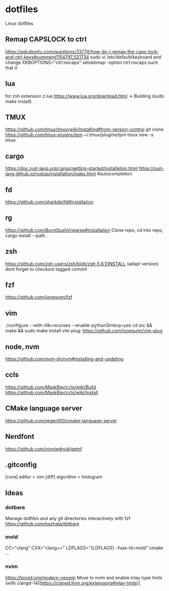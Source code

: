 # dotfiles
Linux dotfiles

## Remap CAPSLOCK to ctrl
https://askubuntu.com/questions/33774/how-do-i-remap-the-caps-lock-and-ctrl-keys#comment1154797_521734
sudo vi /etc/default/keyboard and change XKBOPTIONS="ctrl:nocaps"
setxkbmap -option ctrl:nocaps such that it

## lua
for zsh extension z.lua
https://www.lua.org/download.html -> Building (sudo make install)

## TMUX
https://github.com/tmux/tmux/wiki/Installing#from-version-control
git clone https://github.com/tmux-plugins/tpm ~/.tmux/plugins/tpm
tmux new -s tmux

## cargo
https://doc.rust-lang.org/cargo/getting-started/installation.html
https://rust-lang.github.io/rustup/installation/index.html #autocompletion

## fd
https://github.com/sharkdp/fd#installation

## rg
https://github.com/BurntSushi/ripgrep#installation
Clone repo, cd into repo, cargo install --path .

## zsh
https://github.com/zsh-users/zsh/blob/zsh-5.8.1/INSTALL (adapt version)
dont forget to checkout tagged commit

## fzf
https://github.com/junegunn/fzf

## vim
./configure --with-tlib=ncurses --enable-python3interp=yes
cd src && make && sudo make install
vim plug: https://github.com/junegunn/vim-plug

## node, nvm
https://github.com/nvm-sh/nvm#installing-and-updating

## ccls
https://github.com/MaskRay/ccls/wiki/Build
https://github.com/MaskRay/ccls/wiki/Install

## CMake language server
https://github.com/regen100/cmake-language-server

## Nerdfont
https://github.com/ronniedroid/getnf

## .gitconfig
[core]
    editor = vim
[diff]
    algorithm = histogram

## Ideas

### dotbare
Manage dotfiles and any git directories interactively with fzf
https://github.com/kazhala/dotbare

### mold
CC="clang" CXX="clang++" LDFLAGS="{LDFLAGS} -fuse-ld=mold" cmake ...

### nvim
https://toroid.org/modern-neovim
Move to nvim and enable inlay type hints (with clangd-14)[https://clangd.llvm.org/extensions#inlay-hints)].

